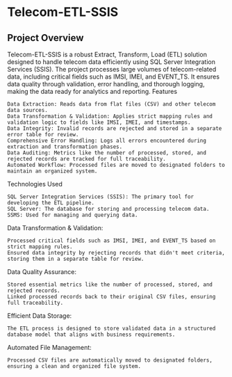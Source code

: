 # Telecom-ETL-SSIS
## Project Overview

Telecom-ETL-SSIS is a robust Extract, Transform, Load (ETL) solution designed to handle telecom data efficiently using SQL Server Integration Services (SSIS). The project processes large volumes of telecom-related data, including critical fields such as IMSI, IMEI, and EVENT_TS. It ensures data quality through validation, error handling, and thorough logging, making the data ready for analytics and reporting.
Features

    Data Extraction: Reads data from flat files (CSV) and other telecom data sources.
    Data Transformation & Validation: Applies strict mapping rules and validation logic to fields like IMSI, IMEI, and timestamps.
    Data Integrity: Invalid records are rejected and stored in a separate error table for review.
    Comprehensive Error Handling: Logs all errors encountered during extraction and transformation phases.
    Data Auditing: Metrics like the number of processed, stored, and rejected records are tracked for full traceability.
    Automated Workflow: Processed files are moved to designated folders to maintain an organized system.

Technologies Used

    SQL Server Integration Services (SSIS): The primary tool for developing the ETL pipeline.
    SQL Server: The database for storing and processing telecom data.
    SSMS: Used for managing and querying data.

Data Transformation & Validation:

    Processed critical fields such as IMSI, IMEI, and EVENT_TS based on strict mapping rules.
    Ensured data integrity by rejecting records that didn't meet criteria, storing them in a separate table for review.

Data Quality Assurance:

    Stored essential metrics like the number of processed, stored, and rejected records.
    Linked processed records back to their original CSV files, ensuring full traceability.

Efficient Data Storage:

    The ETL process is designed to store validated data in a structured database model that aligns with business requirements.

Automated File Management:

    Processed CSV files are automatically moved to designated folders, ensuring a clean and organized file system.
